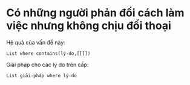 # Có những người phản đối cách làm việc nhưng không chịu đối thoại


Hệ quả của vấn đề này:
```dataview
List where contains(lý-do,[[]])
```

Giải pháp cho các lý do trên cấp:
```dataview
List giải-pháp where lý-do
```
 
